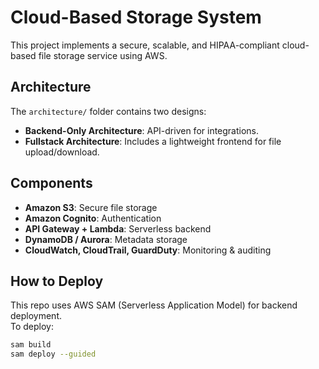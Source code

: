 
# Cloud-Based Storage System

This project implements a secure, scalable, and HIPAA-compliant cloud-based file storage service using AWS.

## Architecture

The `architecture/` folder contains two designs:
- **Backend-Only Architecture**: API-driven for integrations.
- **Fullstack Architecture**: Includes a lightweight frontend for file upload/download.

## Components

- **Amazon S3**: Secure file storage
- **Amazon Cognito**: Authentication
- **API Gateway + Lambda**: Serverless backend
- **DynamoDB / Aurora**: Metadata storage
- **CloudWatch, CloudTrail, GuardDuty**: Monitoring & auditing

## How to Deploy

This repo uses AWS SAM (Serverless Application Model) for backend deployment.  
To deploy:

```bash
sam build
sam deploy --guided
```
